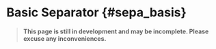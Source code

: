 # Basic Separator {#sepa_basis}
> **This page is still in development and may be incomplete. Please excuse any inconveniences.**